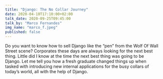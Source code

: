 ```yaml
---
title: "Django: The No Collar Journey"
date: 2020-04-10T17:10:00+02:00
talk_date: 2020-09-25T09:45:00
talk_by: "Marco Fernandes"
img_name: "marco_f.jpeg"
published: false
---
```


Do you want to know how to sell Django like the “pen” from the Wolf Of Wall Street scene? Corporates these days are always looking for the next best thing. Little did I know at the time the next best thing was going to be Django. Let me tell you how a fresh graduate changed things up when tasked with introducing new internal applications for the busy collars of today’s world, all with the help of Django.

